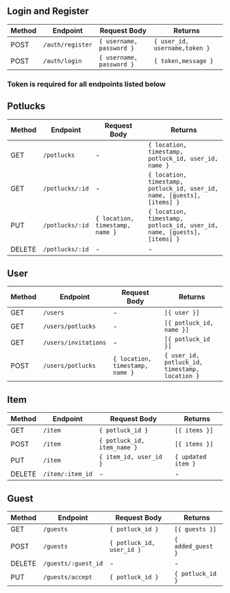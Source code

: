 ## Login and Register

| Method | Endpoint         | Request Body             | Returns                       |
| ------ | ---------------- | ------------------------ | ----------------------------- |
| POST   | `/auth/register` | `{ username, password }` | `{ user_id, username,token }` |
| POST   | `/auth/login`    | `{ username, password }` | `{ token,message }`           |

### Token is required for all endpoints listed below

## Potlucks

| Method | Endpoint        | Request Body                    | Returns                                                                 |
| ------ | --------------- | ------------------------------- | ----------------------------------------------------------------------- |
| GET    | `/potlucks`     | -                               | `{ location, timestamp, potluck_id, user_id, name }`                    |
| GET    | `/potlucks/:id` | -                               | `{ location, timestamp, potluck_id, user_id, name, [guests], [items] }` |
| PUT    | `/potlucks/:id` | `{ location, timestamp, name }` | `{ location, timestamp, potluck_id, user_id, name, [guests], [items] }` |
| DELETE | `/potlucks/:id` | -                               | -                                                                       |

## User

| Method | Endpoint             | Request Body                    | Returns                                        |
| ------ | -------------------- | ------------------------------- | ---------------------------------------------- |
| GET    | `/users`             | -                               | `[{ user }]`                                   |
| GET    | `/users/potlucks`    | -                               | `[{ potluck_id, name }]`                       |
| GET    | `/users/invitations` | -                               | `[{ potluck_id }]`                             |
| POST   | `/users/potlucks`    | `{ location, timestamp, name }` | `{ user_id, potluck_id, timestamp, location }` |

## Item

| Method | Endpoint         | Request Body                | Returns            |
| ------ | ---------------- | --------------------------- | ------------------ |
| GET    | `/item`          | `{ potluck_id }`            | `[{ items }]`      |
| POST   | `/item`          | `{ potluck_id, item_name }` | `[{ items }]`      |
| PUT    | `/item`          | `{ item_id, user_id }`      | `{ updated item }` |
| DELETE | `/item/:item_id` | -                           | -                  |

## Guest

| Method | Endpoint            | Request Body              | Returns           |
| ------ | ------------------- | ------------------------- | ----------------- |
| GET    | `/guests`           | `{ potluck_id }`          | `[{ guests }]`    |
| POST   | `/guests`           | `{ potluck_id, user_id }` | `{ added_guest }` |
| DELETE | `/guests/:guest_id` | -                         | -                 |
| PUT    | `/guests/accept`    | `{ potluck_id }`          | `{ potluck_id }`  |
